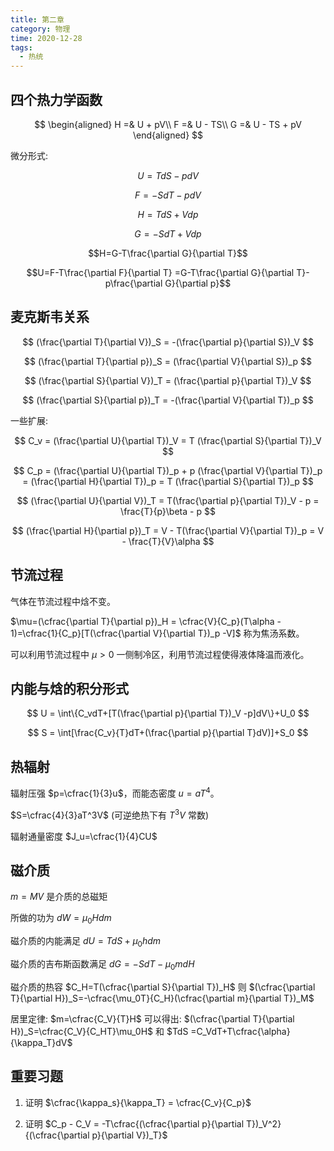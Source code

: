 ```yaml
---
title: 第二章
category: 物理
time: 2020-12-28
tags:
  - 热统
---
```


## 四个热力学函数

$$
\begin{aligned}
  H =& U + pV\\
  F =& U - TS\\
  G =& U - TS + pV
\end{aligned}
$$

微分形式:

$$U = TdS - pdV$$

$$F = -SdT - pdV$$

$$H = TdS + Vdp$$

$$G = -SdT + Vdp$$

$$H=G-T\frac{\partial G}{\partial T}$$

$$U=F-T\frac{\partial F}{\partial T} =G-T\frac{\partial G}{\partial T}-p\frac{\partial G}{\partial p}$$

## 麦克斯韦关系

$$
(\frac{\partial T}{\partial V})_S = -(\frac{\partial p}{\partial S})_V
$$

$$
(\frac{\partial T}{\partial p})_S = (\frac{\partial V}{\partial S})_p
$$

$$
(\frac{\partial S}{\partial V})_T = (\frac{\partial p}{\partial T})_V
$$

$$
(\frac{\partial S}{\partial p})_T = -(\frac{\partial V}{\partial T})_p
$$

一些扩展:

$$
C_v = (\frac{\partial U}{\partial T})_V = T (\frac{\partial S}{\partial T})_V
$$

$$
C_p = (\frac{\partial U}{\partial T})_p + p (\frac{\partial V}{\partial T})_p = (\frac{\partial H}{\partial T})_p = T (\frac{\partial S}{\partial T})_p
$$

$$
(\frac{\partial U}{\partial V})_T = T(\frac{\partial p}{\partial T})_V - p = \frac{T}{p}\beta - p
$$

$$
(\frac{\partial H}{\partial p})_T = V - T(\frac{\partial V}{\partial T})_p = V - \frac{T}{V}\alpha
$$

## 节流过程

气体在节流过程中焓不变。

$\mu=(\cfrac{\partial T}{\partial p})_H = \cfrac{V}{C_p}(T\alpha - 1)=\cfrac{1}{C_p}[T(\cfrac{\partial V}{\partial T})_p -V]$ 称为焦汤系数。

可以利用节流过程中 $\mu > 0$ 一侧制冷区，利用节流过程使得液体降温而液化。

## 内能与焓的积分形式

$$
U = \int\{C_vdT+[T(\frac{\partial p}{\partial T})_V -p]dV\}+U_0
$$

$$
S = \int[\frac{C_v}{T}dT+(\frac{\partial p}{\partial T}dV)]+S_0
$$

## 热辐射

辐射压强 $p=\cfrac{1}{3}u$，而能态密度 $u=aT^4$。

$S=\cfrac{4}{3}aT^3V$ (可逆绝热下有 $T^3V$ 常数)

辐射通量密度 $J_u=\cfrac{1}{4}CU$

## 磁介质

$m=MV$ 是介质的总磁矩

所做的功为 $dW =\mu_0Hdm$

磁介质的内能满足 $dU=TdS+\mu_0hdm$

磁介质的吉布斯函数满足 $dG=-SdT-\mu_0mdH$

磁介质的热容 $C_H=T(\cfrac{\partial S}{\partial T})_H$ 则 $(\cfrac{\partial T}{\partial H})_S=-\cfrac{\mu_0T}{C_H}(\cfrac{\partial m}{\partial T})_M$

居里定律: $m=\cfrac{C_V}{T}H$ 可以得出: $(\cfrac{\partial T}{\partial H})_S=\cfrac{C_V}{C_HT}\mu_0H$ 和 $TdS =C_VdT+T\cfrac{\alpha}{\kappa_T}dV$

## 重要习题

1. 证明 $\cfrac{\kappa_s}{\kappa_T} = \cfrac{C_v}{C_p}$

2. 证明 $C_p - C_V = -T\cfrac{(\cfrac{\partial p}{\partial T})_V^2}{(\cfrac{\partial p}{\partial V})_T}$

